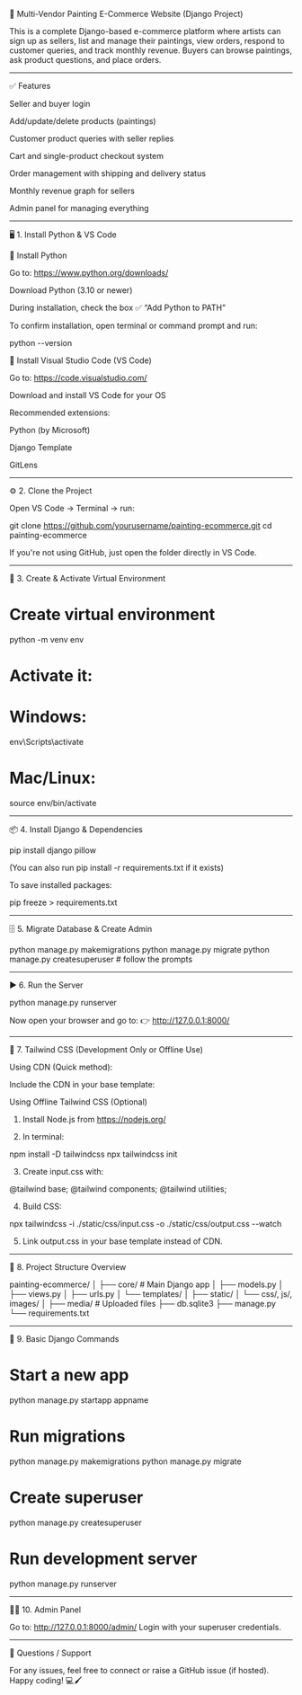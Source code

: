 🎨 Multi-Vendor Painting E-Commerce Website (Django Project)

This is a complete Django-based e-commerce platform where artists can sign up as sellers, list and manage their paintings, view orders, respond to customer queries, and track monthly revenue. Buyers can browse paintings, ask product questions, and place orders.


---

✅ Features

Seller and buyer login

Add/update/delete products (paintings)

Customer product queries with seller replies

Cart and single-product checkout system

Order management with shipping and delivery status

Monthly revenue graph for sellers

Admin panel for managing everything



---

🖥️ 1. Install Python & VS Code

🔹 Install Python

Go to: https://www.python.org/downloads/

Download Python (3.10 or newer)

During installation, check the box ✅ “Add Python to PATH”

To confirm installation, open terminal or command prompt and run:


python --version

🔹 Install Visual Studio Code (VS Code)

Go to: https://code.visualstudio.com/

Download and install VS Code for your OS

Recommended extensions:

Python (by Microsoft)

Django Template

GitLens




---

⚙️ 2. Clone the Project

Open VS Code → Terminal → run:

git clone https://github.com/yourusername/painting-ecommerce.git
cd painting-ecommerce

If you're not using GitHub, just open the folder directly in VS Code.


---

🧪 3. Create & Activate Virtual Environment

# Create virtual environment
python -m venv env

# Activate it:
# Windows:
env\Scripts\activate

# Mac/Linux:
source env/bin/activate


---

📦 4. Install Django & Dependencies

pip install django pillow

(You can also run pip install -r requirements.txt if it exists)

To save installed packages:

pip freeze > requirements.txt


---

🗄️ 5. Migrate Database & Create Admin

python manage.py makemigrations
python manage.py migrate
python manage.py createsuperuser  # follow the prompts


---

▶️ 6. Run the Server

python manage.py runserver

Now open your browser and go to:
👉 http://127.0.0.1:8000/


---

🎨 7. Tailwind CSS (Development Only or Offline Use)

Using CDN (Quick method):

Include the CDN in your base template:

<script src="https://cdn.tailwindcss.com"></script>

Using Offline Tailwind CSS (Optional)

1. Install Node.js from https://nodejs.org/


2. In terminal:



npm install -D tailwindcss
npx tailwindcss init

3. Create input.css with:



@tailwind base;
@tailwind components;
@tailwind utilities;

4. Build CSS:



npx tailwindcss -i ./static/css/input.css -o ./static/css/output.css --watch

5. Link output.css in your base template instead of CDN.




---

🧱 8. Project Structure Overview

painting-ecommerce/
│
├── core/                # Main Django app
│   ├── models.py
│   ├── views.py
│   ├── urls.py
│   └── templates/
│
├── static/
│   └── css/, js/, images/
│
├── media/               # Uploaded files
├── db.sqlite3
├── manage.py
└── requirements.txt


---

🧾 9. Basic Django Commands

# Start a new app
python manage.py startapp appname

# Run migrations
python manage.py makemigrations
python manage.py migrate

# Create superuser
python manage.py createsuperuser

# Run development server
python manage.py runserver


---

🧑‍💻 10. Admin Panel

Go to: http://127.0.0.1:8000/admin/
Login with your superuser credentials.


---

💬 Questions / Support

For any issues, feel free to connect or raise a GitHub issue (if hosted).
Happy coding! 💻🖌️




